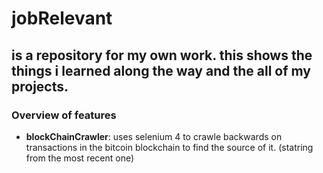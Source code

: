 # jobRelevant 
## is a repository for my own work. this shows the things i learned along the way and the all of my projects.

### Overview of features
- **blockChainCrawler**: uses selenium 4 to crawle backwards on transactions in the bitcoin blockchain to find the source of it. (statring from the most recent one)

